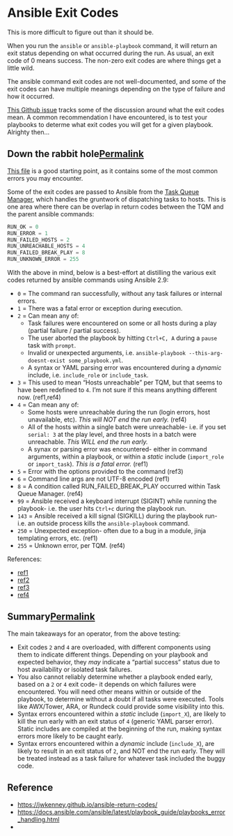 
# Ansible Exit Codes

This is more difficult to figure out than it should be.

When you run the `ansible` or `ansible-playbook` command, it will return an exit status depending on what occurred during the run. As usual, an exit code of 0 means success. The non-zero exit codes are where things get a little wild.

The ansible command exit codes are not well-documented, and some of the exit codes can have multiple meanings depending on the type of failure and how it occurred.

[This Github issue](https://github.com/ansible/ansible/issues/19720) tracks some of the discussion around what the exit codes mean. A common recommendation I have encountered, is to test your playbooks to determe what exit codes you will get for a given playbook. Alrighty then…

## Down the rabbit hole[Permalink](#down-the-rabbit-hole "Permalink")

[This file](https://github.com/ansible/ansible/blob/devel/lib/ansible/cli/__init__.py) is a good starting point, as it contains some of the most common errors you may encounter.

Some of the exit codes are passed to Ansible from the [Task Queue Manager](https://github.com/ansible/ansible/blob/devel/lib/ansible/executor/task_queue_manager.py), which handles the gruntwork of dispatching tasks to hosts. This is one area where there can be overlap in return codes between the TQM and the parent ansible commands:

```python
RUN_OK = 0
RUN_ERROR = 1
RUN_FAILED_HOSTS = 2
RUN_UNREACHABLE_HOSTS = 4
RUN_FAILED_BREAK_PLAY = 8
RUN_UNKNOWN_ERROR = 255
```

With the above in mind, below is a best-effort at distilling the various exit codes returned by ansible commands using Ansible 2.9:

-   `0` = The command ran successfully, without any task failures or internal errors.
-   `1` = There was a fatal error or exception during execution.
-   `2` = Can mean any of:
    -   Task failures were encountered on some or all hosts during a play (partial failure / partial success).
    -   The user aborted the playbook by hitting `Ctrl+C, A` during a `pause` task with `prompt`.
    -   Invalid or unexpected arguments, i.e. `ansible-playbook --this-arg-doesnt-exist some_playbook.yml`.
    -   A syntax or YAML parsing error was encountered during a _dynamic_ include, i.e. `include_role` or `include_task`.
-   `3` = This used to mean “Hosts unreachable” per TQM, but that seems to have been redefined to `4`. I’m not sure if this means anything different now. (ref1,ref4)
-   `4` = Can mean any of:
    -   Some hosts were unreachable during the run (login errors, host unavailable, etc). _This will NOT end the run early._ (ref4)
    -   All of the hosts within a single batch were unreachable- i.e. if you set `serial: 3` at the play level, and three hosts in a batch were unreachable. _This WILL end the run early._
    -   A synax or parsing error was encountered- either in command arguments, within a playbook, or within a _static_ include (`import_role` or `import_task`). _This is a fatal error._ (ref1)
-   `5` = Error with the options provided to the command (ref3)
-   `6` = Command line args are not UTF-8 encoded (ref1)
-   `8` = A condition called RUN\_FAILED\_BREAK\_PLAY occurred within Task Queue Manager. (ref4)
-   `99` = Ansible received a keyboard interrupt (SIGINT) while running the playbook- i.e. the user hits `Ctrl+c` during the playbook run.
-   `143` = Ansible received a kill signal (SIGKILL) during the playbook run- i.e. an outside process kills the `ansible-playbook` command.
-   `250` = Unexpected exception- often due to a bug in a module, jinja templating errors, etc. (ref1)
-   `255` = Unknown error, per TQM. (ref4)

References:

-   [ref1](https://github.com/ansible/ansible/blob/devel/lib/ansible/cli/__init__.py)
-   [ref2](https://github.com/ansible/ansible/blob/devel/lib/ansible/playbook/__init__.py)
-   [ref3](https://github.com/ansible/ansible/blob/devel/lib/ansible/cli/adhoc.py)
-   [ref4](https://github.com/ansible/ansible/blob/devel/lib/ansible/executor/task_queue_manager.py)

## Summary[Permalink](#summary "Permalink")

The main takeaways for an operator, from the above testing:

-   Exit codes `2` and `4` are overloaded, with different components using them to indicate different things. Depending on your playbook and expected behavior, they _may_ indicate a “partial success” status due to host availability or isolated task failures.
-   You also cannot reliably determine whether a playbook ended early, based on a `2` or `4` exit code- it depends on which failures were encountered. You will need other means within or outside of the playbook, to determine without a doubt if all tasks were executed. Tools like AWX/Tower, ARA, or Rundeck could provide some visibility into this.
-   Syntax errors encountered within a _static_ include (`import_X`), are likely to kill the run early with an exit status of `4` (generic YAML parser error). Static includes are compiled at the beginning of the run, making syntax errors more likely to be caught early.
-   Syntax errors encountered within a _dynamic_ include (`include_X`), are likely to result in an exit status of `2`, and NOT end the run early. They will be treated instead as a task failure for whatever task included the buggy code.

## Reference

- https://jwkenney.github.io/ansible-return-codes/
- https://docs.ansible.com/ansible/latest/playbook_guide/playbooks_error_handling.html
- 

